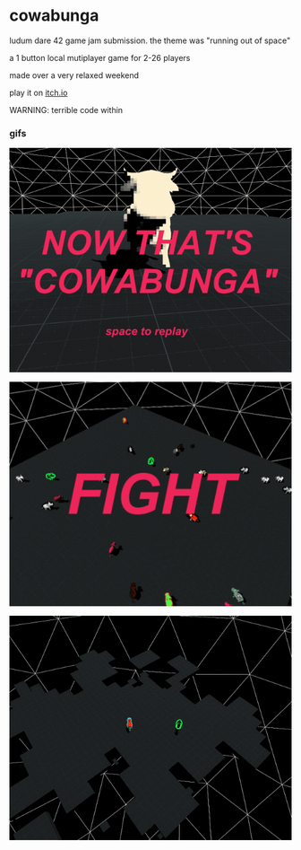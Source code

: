 # cowabunga

ludum dare 42 game jam submission. the theme was "running out of space"

a 1 button local mutiplayer game for 2-26 players

made over a very relaxed weekend

play it on [itch.io](https://o-a-k.itch.io/cowabunga)

WARNING: terrible code within

### gifs

![that is cowabunga!](./gifs/cowabunga.gif)

![start your engines](./gifs/fight.gif)

![there can only be 1](./gifs/collapse.gif)
